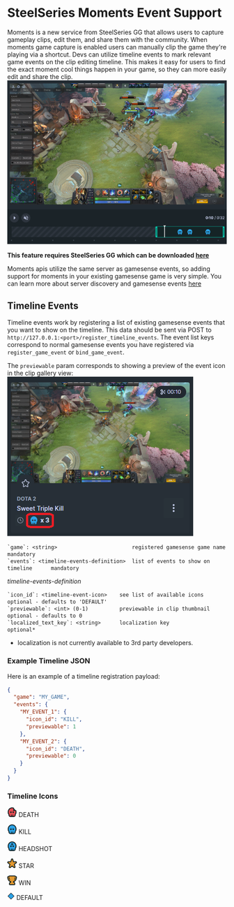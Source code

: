# SteelSeries Moments Event Support #

Moments is a new service from SteelSeries GG that allows users to capture gameplay clips, edit them, and share them with the community. When moments game capture is enabled users can manually clip the game they're playing via a shortcut. Devs can utilize timeline events to mark relevant game events on the clip editing timeline. This makes it easy for users to find the exact moment cool things happen in your game, so they can more easily edit and share the clip.
![timeline events](images/timelineevents/timeline_events.png)

**This feature requires SteelSeries GG which can be downloaded [here]()**

Moments apis utilize the same server as gamesense events, so adding support for moments in your existing gamesense game is very simple. You can learn more about server discovery and gamesense events [here](sending-game-events)

## Timeline Events ##

Timeline events work by registering a list of existing gamesense events that you want to show on the timeline. This data should be sent via POST to `http://127.0.0.1:<port>/register_timeline_events`. The event list keys correspond to normal gamesense events you have registered via `register_game_event` or `bind_game_event`. 

The `previewable` param corresponds to showing a preview of the event icon in the clip gallery view:
![icon_preview](/images/timelineevents/thumbnail_icons.png)

```
`game`: <string>						registered gamesense game name 			mandatory
`events`: <timeline-events-definition>	list of events to show on timeline 		mandatory
```

_timeline-events-definition_
```
`icon_id`: <timeline-event-icon>	see list of available icons		optional - defaults to 'DEFAULT'
`previewable`: <int> (0-1)			previewable in clip thumbnail	optional - defaults to 0
`localized_text_key`: <string>		localization key 				optional*
``` 
* localization is not currently available to 3rd party developers.

### Example Timeline JSON ###

Here is an example of a timeline registration payload:
```json
{
  "game": "MY_GAME",
  "events": {
    "MY_EVENT_1": {
      "icon_id": "KILL",
      "previewable": 1
    },
    "MY_EVENT_2": {
      "icon_id": "DEATH",
      "previewable": 0
    }
  }
}
```

### Timeline Icons ###
![DEATH](/images/timelineevents/icons/Death.png) DEATH 

![KILL](/images/timelineevents/icons/Kill.png) KILL

![HEADSHOT](/images/timelineevents/icons/Headshot.png) HEADSHOT

![STAR](/images/timelineevents/icons/Star.png) STAR

![WIN](/images/timelineevents/icons/Win.png) WIN

![DEFAULT](/images/timelineevents/icons/Default.png) DEFAULT
